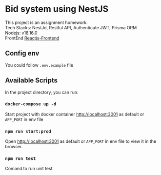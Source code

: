 # Bid system using NestJS

This project is an assignment homework. \
Tech Stacks: NestJd, Restful API, Authenticate JWT, Prisma ORM \
Nodejs: v18.16.0 \
FrontEnd [Reactjs-Frontend](https://github.com/xu5000vnd/React-Typescript-Boilerplate)
## Config env
You could follow `.env.example` file

## Available Scripts

In the project directory, you can run:

### `docker-compose up -d`

Start project with docker container [http://localhost:3001](http://localhost:3001) as default or `APP_PORT` in env file

### `npm run start:prod`

Open [http://localhost:3001](http://localhost:3001) as default or `APP_PORT` in env file to view it in the browser.

### `npm run test`

Comand to run unit test
